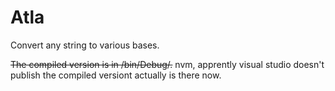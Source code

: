 # Atla
Convert any string to various bases.




~~The compiled version is in /bin/Debug/.~~ nvm, apprently visual studio doesn't publish the compiled versiont actually is there now.
